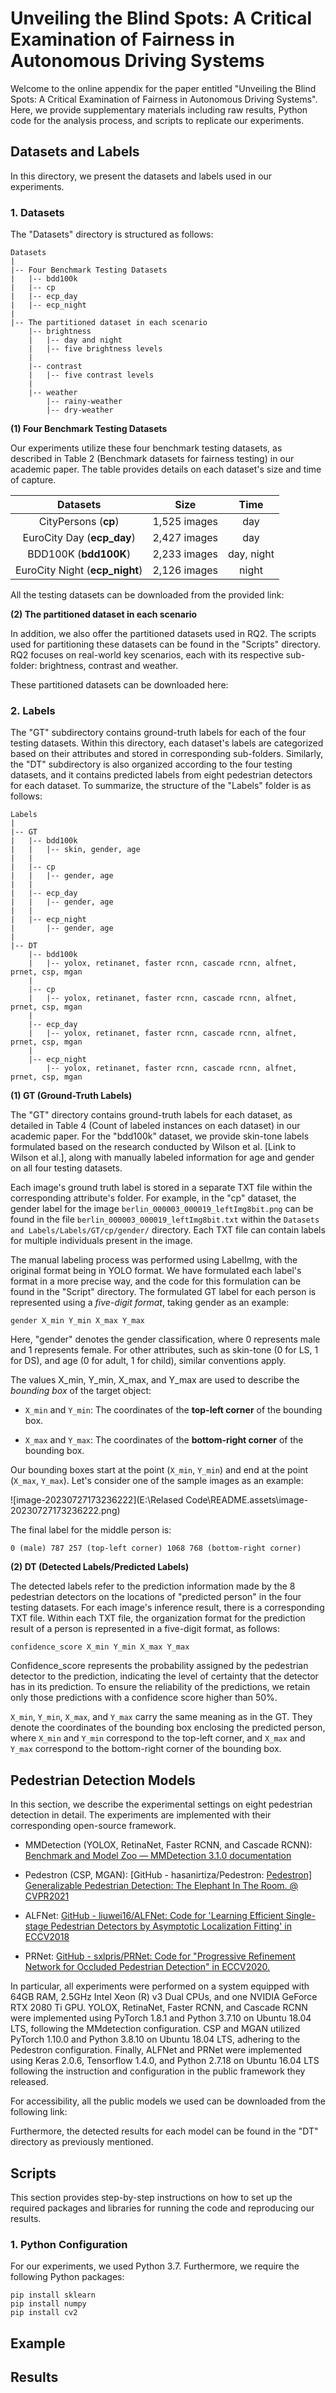 # Unveiling the Blind Spots: A Critical Examination of Fairness in Autonomous Driving Systems

Welcome to the online appendix for the paper entitled "Unveiling the Blind Spots: A Critical Examination of Fairness in Autonomous Driving Systems". Here, we provide supplementary materials including raw results, Python code for the analysis process, and scripts to replicate our experiments.

## Datasets and Labels

In this directory, we present the datasets and labels used in our experiments.

### 1. Datasets

The "Datasets" directory is structured as follows:

```
Datasets
|
|-- Four Benchmark Testing Datasets
|   |-- bdd100k
|   |-- cp
|   |-- ecp_day
|   |-- ecp_night
|
|-- The partitioned dataset in each scenario
    |-- brightness
    |   |-- day and night
    |   |-- five brightness levels
    |
    |-- contrast
    |   |-- five contrast levels
    |
    |-- weather
        |-- rainy-weather
        |-- dry-weather
```



**(1) Four Benchmark Testing Datasets**

Our experiments utilize these four benchmark testing datasets, as described in Table 2 (Benchmark datasets for fairness testing) in our academic paper. The table provides details on each dataset's size and time of capture.

|            Datasets            |     Size     |    Time    |
| :----------------------------: | :----------: | :--------: |
|      CityPersons (**cp**)      | 1,525 images |    day     |
|   EuroCity Day (**ecp_day**)   | 2,427 images |    day     |
|     BDD100K (**bdd100K**)      | 2,233 images | day, night |
| EuroCity Night (**ecp_night**) | 2,126 images |   night    |

All the testing datasets can be downloaded from the provided link:  

**(2) The partitioned dataset in each scenario**

In addition, we also offer the partitioned datasets used in RQ2. The scripts used for partitioning these datasets can be found in the "Scripts" directory. RQ2 focuses on real-world key scenarios, each with its respective sub-folder: brightness, contrast and weather.

These partitioned datasets can be downloaded here:

### 2. Labels

The "GT" subdirectory contains ground-truth labels for each of the four testing datasets. Within this directory, each dataset's labels are categorized based on their attributes and stored in corresponding sub-folders. Similarly, the "DT" subdirectory is also organized according to the four testing datasets, and it contains predicted labels from eight pedestrian detectors for each dataset. To summarize, the structure of the "Labels" folder is as follows:

```
Labels
|
|-- GT
|   |-- bdd100k
|   |   |-- skin, gender, age
|   |
|   |-- cp
|   |   |-- gender, age
|   |
|   |-- ecp_day
|   |   |-- gender, age
|   |
|   |-- ecp_night
|       |-- gender, age
|
|-- DT
    |-- bdd100k
    |   |-- yolox, retinanet, faster rcnn, cascade rcnn, alfnet, prnet, csp, mgan
    |
    |-- cp
    |   |-- yolox, retinanet, faster rcnn, cascade rcnn, alfnet, prnet, csp, mgan
    |
    |-- ecp_day
    |   |-- yolox, retinanet, faster rcnn, cascade rcnn, alfnet, prnet, csp, mgan
    |
    |-- ecp_night
        |-- yolox, retinanet, faster rcnn, cascade rcnn, alfnet, prnet, csp, mgan

```



**(1) GT  (Ground-Truth Labels)**

The "GT" directory contains ground-truth labels for each dataset, as detailed in Table 4 (Count of labeled instances on each dataset) in our academic paper. For the "bdd100k" dataset, we provide skin-tone labels formulated based on the research conducted by Wilson et al. [Link to Wilson et al.], along with manually labeled  information for age and gender on all four testing datasets. 

Each image's ground truth label is stored in a separate TXT file within the corresponding attribute's folder. For example, in the "cp" dataset, the gender label for the image `berlin_000003_000019_leftImg8bit.png` can be found in the file `berlin_000003_000019_leftImg8bit.txt` within the `Datasets and Labels/Labels/GT/cp/gender/` directory. Each TXT file can contain labels for multiple individuals present in the image.

The manual labeling process was performed using LabelImg, with the original format being in YOLO format. We have formulated each label's format in a more precise way, and the code for this formulation can be found in the "Script" directory. The formulated GT label for each person is represented using a *five-digit format*, taking gender as an example:

`gender X_min Y_min X_max Y_max`

Here, "gender" denotes the gender classification, where 0 represents male and 1 represents female. For other attributes, such as skin-tone (0 for LS, 1 for DS), and age (0 for adult, 1 for child), similar conventions apply.

The values X_min, Y_min, X_max, and Y_max are used to describe the *bounding box* of the target object:

- `X_min` and `Y_min`: The coordinates of the **top-left corner** of the bounding box.

- `X_max` and `Y_max`: The coordinates of the **bottom-right corner** of the bounding box.

Our bounding boxes start at the point (`X_min`, `Y_min`) and end at the point (`X_max`, `Y_max`). Let's consider one of the sample images as an example:

![image-20230727173236222](E:\Relased Code\README.assets\image-20230727173236222.png)

The final label for the middle person is: 

`0 (male) 787 257 (top-left corner) 1068 768 (bottom-right corner)`

**(2) DT (Detected Labels/Predicted Labels)**

The detected labels refer to the prediction information made by the 8 pedestrian detectors on the locations of "predicted person" in the four testing datasets. For each image's inference result, there is a corresponding TXT file. Within each TXT file, the organization format for the prediction result of a person is represented in a five-digit format, as follows:

`confidence_score X_min Y_min X_max Y_max`

Confidence_score represents the probability assigned by the pedestrian detector to the prediction, indicating the level of certainty that the detector has in its prediction. To ensure the reliability of the predictions, we retain only those predictions with a confidence score higher than 50%. 

`X_min`, `Y_min`, `X_max`, and `Y_max` carry the same meaning as in the GT. They denote the coordinates of the bounding box enclosing the predicted person, where `X_min` and `Y_min` correspond to the top-left corner, and `X_max` and `Y_max` correspond to the bottom-right corner of the bounding box.

## Pedestrian Detection Models

In this section, we describe the experimental settings on eight pedestrian detection in detail. The experiments are implemented with their corresponding open-source framework.

- MMDetection (YOLOX, RetinaNet, Faster RCNN, and Cascade RCNN): [Benchmark and Model Zoo — MMDetection 3.1.0 documentation](https://mmdetection.readthedocs.io/en/stable/model_zoo.html)

- Pedestron (CSP, MGAN): [GitHub - hasanirtiza/Pedestron: [Pedestron\] Generalizable Pedestrian Detection: The Elephant In The Room. @ CVPR2021](https://github.com/hasanirtiza/Pedestron)
- ALFNet: [GitHub - liuwei16/ALFNet: Code for 'Learning Efficient Single-stage Pedestrian Detectors by Asymptotic Localization Fitting' in ECCV2018](https://github.com/liuwei16/ALFNet)
- PRNet: [GitHub - sxlpris/PRNet: Code for "Progressive Refinement Network for Occluded Pedestrian Detection" in ECCV2020.](https://github.com/sxlpris/PRNet)

In particular, all experiments were performed on a system equipped with 64GB RAM, 2.5GHz Intel Xeon (R) v3 Dual CPUs, and one NVIDIA GeForce RTX 2080 Ti GPU. YOLOX, RetinaNet, Faster RCNN, and Cascade RCNN were implemented using PyTorch 1.8.1 and Python 3.7.10 on Ubuntu 18.04 LTS, following the MMdetection configuration. CSP and MGAN utilized PyTorch 1.10.0 and Python 3.8.10 on Ubuntu 18.04 LTS, adhering to the Pedestron configuration. Finally, ALFNet and PRNet  were implemented using Keras 2.0.6, Tensorflow 1.4.0, and Python 2.7.18 on Ubuntu 16.04 LTS following the instruction and configuration in the public framework they released.

For accessibility, all the public models we used can be downloaded from the following link:

Furthermore, the detected results for each model can be found in the "DT" directory as previously mentioned.

## Scripts
This section provides step-by-step instructions on how to set up the required packages and libraries for running the code and reproducing our results.

### 1. Python Configuration
For our experiments, we used Python 3.7. Furthermore, we require the following Python packages:

```
pip install sklearn
pip install numpy
pip install cv2
```


## Example



## Results

